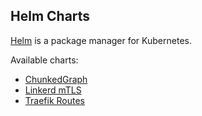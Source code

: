 ## Helm Charts

[Helm](https://helm.sh/) is a package manager for Kubernetes.

Available charts:

- [ChunkedGraph](http:/zettaai.github.io/helm-charts/charts/chunkedgraph)
- [Linkerd mTLS](http:/zettaai.github.io/helm-charts/charts/linkerd-mtls)
- [Traefik Routes](http:/zettaai.github.io/helm-charts/charts/traefik-routes)
